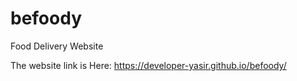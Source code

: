 # befoody
Food Delivery Website

The website link is Here: https://developer-yasir.github.io/befoody/
